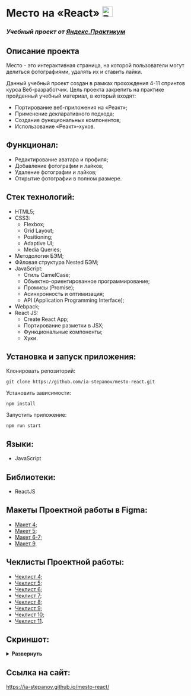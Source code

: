 # Место на «React» <img src="https://user-images.githubusercontent.com/86494748/143664099-49cf6a97-81d0-42f4-97ba-c2024feea2c9.gif" width="28px" height="28px" alt="React"> 
### *Учебный проект от [Яндекс.Практикум](https://practicum.yandex.ru/web/)*

## Описание проекта
Место - это интерактивная страница, на которой пользователи могут делиться фотографиями, удалять их и ставить лайки. 

Данный учебный проект создан в рамках прохождения 4-11 спринтов курса Веб-разработчик. Цель проекта закрепить на практике пройденный учебный материал, в который входят:

- Портирование веб-приложения на «Реакт»;
- Применение декларативного подхода;
- Создание функциональных компонентов;
- Использование «Реакт»-хуков.

## Функционал:

- Редактирование аватара и профиля;
- Добавление фотографии и лайков;
- Удаление фотографии и лайков;
- Открытие фотографии в полном размере.

## Стек технологий:

- HTML5;
- CSS3:
  - Flexbox;
  - Grid Layout;
  - Positioning;
  - Adaptive UI;
  - Media Queries;
- Методология БЭМ;
- Фйловая структура Nested БЭМ;
- JavaScript:
  - Стиль CamelCase;
  - Объектно-ориентированное программирование;
  - Промисы (Promise);
  - Асинхронность и оптимизация;
  - API (Application Programming Interface);
- Webpack;
- React JS:
  - Create React App;
  - Портирование разметки в JSX;
  - Функциональные компоненты;
  - Хуки.

## Установка и запуск приложения:

Клонировать репозиторий:

    git clone https://github.com/ia-stepanov/mesto-react.git

Установить зависимости:

    npm install

Запустить приложение:

    npm run start

## Языки:

- JavaScript

## Библиотеки:

- ReactJS

## Макеты Проектной работы в Figma:

- [Макет 4](https://www.figma.com/file/2cn9N9jSkmxD84oJik7xL7/JavaScript.-Sprint-4);
- [Макет 5](https://www.figma.com/file/bjyvbKKJN2naO0ucURl2Z0/JavaScript.-Sprint-5);
- [Макет 6-7](https://www.figma.com/file/kRVLKwYG3d1HGLvh7JFWRT/JavaScript.-Sprint-6);
- [Макет 9](https://www.figma.com/file/PSdQFRHoxXJFs2FH8IXViF/JavaScript-9-sprint).

## Чеклисты Проектной работы:

- [Чеклист 4](https://code.s3.yandex.net/web-developer/checklists/new-program/checklist-4/index.html);
- [Чеклист 5](https://code.s3.yandex.net/web-developer/checklists/new-program/checklist-5/index.html);
- [Чеклист 6](https://code.s3.yandex.net/web-developer/checklists/new-program/checklist-6/index.html);
- [Чеклист 7](https://code.s3.yandex.net/web-developer/checklists/new-program/checklist-7/index.html);
- [Чеклист 8](https://code.s3.yandex.net/web-developer/checklists/new-program/checklist-8/index.html);
- [Чеклист 9](https://code.s3.yandex.net/web-developer/checklists/new-program/checklist-9/index.html);
- [Чеклист 10](https://code.s3.yandex.net/web-developer/checklists/new-program/checklist-10/index.html);
- [Чеклист 11](https://code.s3.yandex.net/web-developer/checklists/new-program/checklist-11/index.html).

## Скриншот:
<details><summary><b>Развернуть</b></summary>

[![mesto-react](https://user-images.githubusercontent.com/86494748/143663354-f7a10773-c21f-4347-aede-92c69976a679.jpg)](https://ia-stepanov.github.io/mesto-react/)

</details>

## Ссылка на сайт:
https://ia-stepanov.github.io/mesto-react/